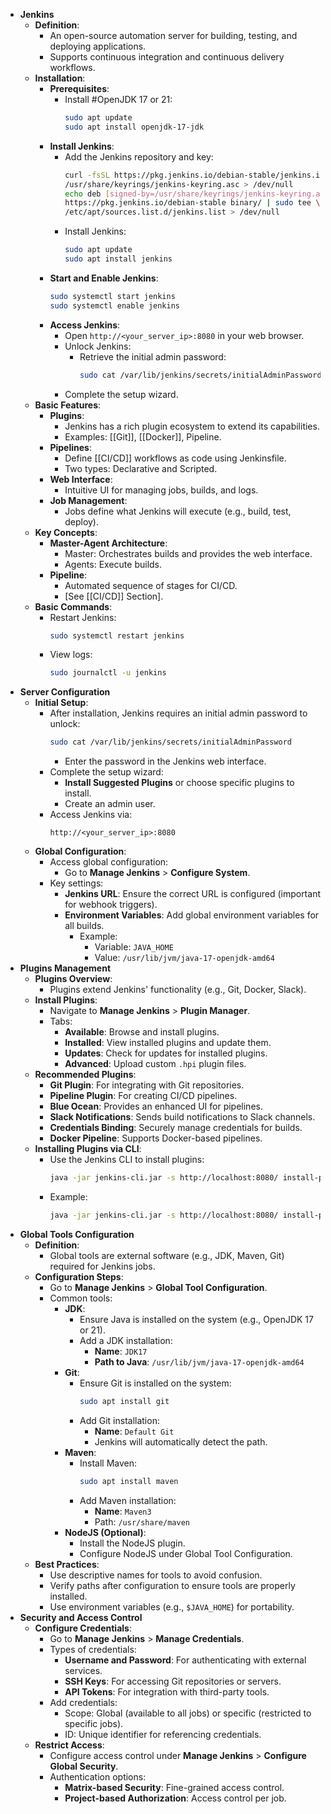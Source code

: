 - **Jenkins**
	- **Definition**:
		- An open-source automation server for building, testing, and deploying applications.
		- Supports continuous integration and continuous delivery workflows.
	- **Installation**:
		- **Prerequisites**:
			- Install #OpenJDK 17 or 21:
			  ```bash
			  sudo apt update
			  sudo apt install openjdk-17-jdk
			  ```
		- **Install Jenkins**:
			- Add the Jenkins repository and key:
			  ```bash
			  curl -fsSL https://pkg.jenkins.io/debian-stable/jenkins.io-2023.key | sudo tee \
			  /usr/share/keyrings/jenkins-keyring.asc > /dev/null
			  echo deb [signed-by=/usr/share/keyrings/jenkins-keyring.asc] \
			  https://pkg.jenkins.io/debian-stable binary/ | sudo tee \
			  /etc/apt/sources.list.d/jenkins.list > /dev/null
			  ```
			- Install Jenkins:
			  ```bash
			  sudo apt update
			  sudo apt install jenkins
			  ```
		- **Start and Enable Jenkins**:
		  ```bash
		  sudo systemctl start jenkins
		  sudo systemctl enable jenkins
		  ```
		- **Access Jenkins**:
			- Open `http://<your_server_ip>:8080` in your web browser.
			- Unlock Jenkins:
				- Retrieve the initial admin password:
				  ```bash
				  sudo cat /var/lib/jenkins/secrets/initialAdminPassword
				  ```
			- Complete the setup wizard.
	- **Basic Features**:
		- **Plugins**:
			- Jenkins has a rich plugin ecosystem to extend its capabilities.
			- Examples: [[Git]], [[Docker]], Pipeline.
		- **Pipelines**:
			- Define [[CI/CD]] workflows as code using Jenkinsfile.
			- Two types: Declarative and Scripted.
		- **Web Interface**:
			- Intuitive UI for managing jobs, builds, and logs.
		- **Job Management**:
			- Jobs define what Jenkins will execute (e.g., build, test, deploy).
	- **Key Concepts**:
		- **Master-Agent Architecture**:
			- Master: Orchestrates builds and provides the web interface.
			- Agents: Execute builds.
		- **Pipeline**:
			- Automated sequence of stages for CI/CD.
			- [See [[CI/CD]] Section].
	- **Basic Commands**:
		- Restart Jenkins:
		  ```bash
		  sudo systemctl restart jenkins
		  ```
		- View logs:
		  ```bash
		  sudo journalctl -u jenkins
		  ```
- **Server Configuration**
	- **Initial Setup**:
		- After installation, Jenkins requires an initial admin password to unlock:
		  ```bash
		  sudo cat /var/lib/jenkins/secrets/initialAdminPassword
		  ```
			- Enter the password in the Jenkins web interface.
		- Complete the setup wizard:
			- **Install Suggested Plugins** or choose specific plugins to install.
			- Create an admin user.
		- Access Jenkins via:
		  ```
		  http://<your_server_ip>:8080
		  ```
	- **Global Configuration**:
		- Access global configuration:
			- Go to **Manage Jenkins** > **Configure System**.
		- Key settings:
			- **Jenkins URL**: Ensure the correct URL is configured (important for webhook triggers).
			- **Environment Variables**: Add global environment variables for all builds.
				- Example:
					- Variable: `JAVA_HOME`
					- Value: `/usr/lib/jvm/java-17-openjdk-amd64`
- **Plugins Management**
	- **Plugins Overview**:
		- Plugins extend Jenkins' functionality (e.g., Git, Docker, Slack).
	- **Install Plugins**:
		- Navigate to **Manage Jenkins** > **Plugin Manager**.
		- Tabs:
			- **Available**: Browse and install plugins.
			- **Installed**: View installed plugins and update them.
			- **Updates**: Check for updates for installed plugins.
			- **Advanced**: Upload custom `.hpi` plugin files.
	- **Recommended Plugins**:
		- **Git Plugin**: For integrating with Git repositories.
		- **Pipeline Plugin**: For creating CI/CD pipelines.
		- **Blue Ocean**: Provides an enhanced UI for pipelines.
		- **Slack Notifications**: Sends build notifications to Slack channels.
		- **Credentials Binding**: Securely manage credentials for builds.
		- **Docker Pipeline**: Supports Docker-based pipelines.
	- **Installing Plugins via CLI**:
		- Use the Jenkins CLI to install plugins:
		  ```bash
		  java -jar jenkins-cli.jar -s http://localhost:8080/ install-plugin <plugin_name>
		  ```
		- Example:
		  ```bash
		  java -jar jenkins-cli.jar -s http://localhost:8080/ install-plugin git
		  ```
- **Global Tools Configuration**
	- **Definition**:
		- Global tools are external software (e.g., JDK, Maven, Git) required for Jenkins jobs.
	- **Configuration Steps**:
		- Go to **Manage Jenkins** > **Global Tool Configuration**.
		- Common tools:
			- **JDK**:
				- Ensure Java is installed on the system (e.g., OpenJDK 17 or 21).
				- Add a JDK installation:
					- **Name**: `JDK17`
					- **Path to Java**: `/usr/lib/jvm/java-17-openjdk-amd64`
			- **Git**:
				- Ensure Git is installed on the system:
				  ```bash
				  sudo apt install git
				  ```
				- Add Git installation:
					- **Name**: `Default Git`
					- Jenkins will automatically detect the path.
			- **Maven**:
				- Install Maven:
				  ```bash
				  sudo apt install maven
				  ```
				- Add Maven installation:
					- **Name**: `Maven3`
					- Path: `/usr/share/maven`
			- **NodeJS (Optional)**:
				- Install the NodeJS plugin.
				- Configure NodeJS under Global Tool Configuration.
	- **Best Practices**:
		- Use descriptive names for tools to avoid confusion.
		- Verify paths after configuration to ensure tools are properly installed.
		- Use environment variables (e.g., `$JAVA_HOME`) for portability.
- **Security and Access Control**
	- **Configure Credentials**:
		- Go to **Manage Jenkins** > **Manage Credentials**.
		- Types of credentials:
			- **Username and Password**: For authenticating with external services.
			- **SSH Keys**: For accessing Git repositories or servers.
			- **API Tokens**: For integration with third-party tools.
		- Add credentials:
			- Scope: Global (available to all jobs) or specific (restricted to specific jobs).
			- ID: Unique identifier for referencing credentials.
	- **Restrict Access**:
		- Configure access control under **Manage Jenkins** > **Configure Global Security**.
		- Authentication options:
			- **Matrix-based Security**: Fine-grained access control.
			- **Project-based Authorization**: Access control per job.